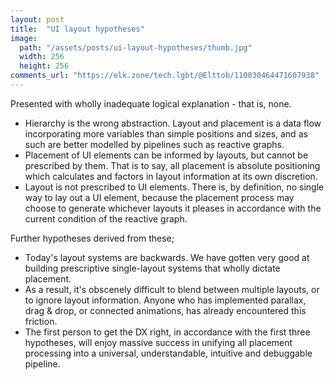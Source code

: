 ```yaml
---
layout: post
title:  "UI layout hypotheses"
image:
  path: "/assets/posts/ui-layout-hypotheses/thumb.jpg"
  width: 256
  height: 256
comments_url: "https://elk.zone/tech.lgbt/@Elttob/110030464471607938"
---
```


Presented with wholly inadequate logical explanation - that is, none.

- Hierarchy is the wrong abstraction. Layout and placement is a data flow
incorporating more variables than simple positions and sizes, and as such are
better modelled by pipelines such as reactive graphs.
- Placement of UI elements can be informed by layouts, but cannot be prescribed
by them. That is to say, all placement is absolute positioning which calculates
and factors in layout information at its own discretion.
- Layout is not prescribed to UI elements. There is, by definition, no single
way to lay out a UI element, because the placement process may choose to
generate whichever layouts it pleases in accordance with the current condition
of the reactive graph.

Further hypotheses derived from these;

- Today's layout systems are backwards. We have gotten very good at building
prescriptive single-layout systems that wholly dictate placement.
- As a result, it's obscenely difficult to blend between multiple layouts, or to
ignore layout information. Anyone who has implemented parallax, drag &
drop, or connected animations, has already encountered this friction.
- The first person to get the DX right, in accordance with the first three
hypotheses, will enjoy massive success in unifying all placement processing into
a universal, understandable, intuitive and debuggable pipeline.
